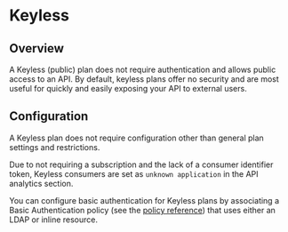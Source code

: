 # Keyless

## Overview

A Keyless (public) plan does not require authentication and allows public access to an API. By default, keyless plans offer no security and are most useful for quickly and easily exposing your API to external users.

## Configuration

A Keyless plan does not require configuration other than general plan settings and restrictions.

Due to not requiring a subscription and the lack of a consumer identifier token, Keyless consumers are set as `unknown application` in the API analytics section.

You can configure basic authentication for Keyless plans by associating a Basic Authentication policy (see the [policy reference](../../policies/policy-reference/)) that uses either an LDAP or inline resource.
